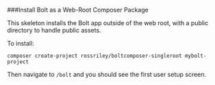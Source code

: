 ###Install Bolt as a Web-Root Composer Package

This skeleton installs the Bolt app outside of the web root, with a public directory to handle
public assets.

To install:

`composer create-project rossriley/boltcomposer-singleroot mybolt-project`


Then navigate to `/bolt` and you should see the first user setup screen.

